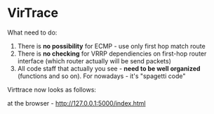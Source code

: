# VirTrace

What need to do:

1. There is <b>no possibility</b> for ECMP  - use only first hop match route
2. There is <b>no checking</b> for VRRP dependiencies on first-hop router interface (which router actually will be send packets)
3. All code staff that actually you see - <b>need to be well organized</b> (functions and so on). For nowadays - it's "spagetti code"

Virttrace now looks as follows:

at the browser - http://127.0.0.1:5000/index.html

<image> </image>
